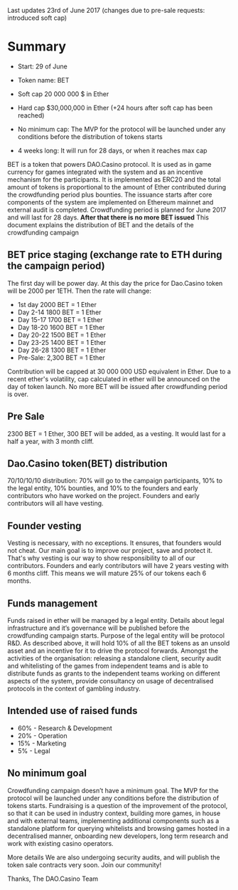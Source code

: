 Last updates 23rd of June 2017 (changes due to pre-sale requests: introduced soft cap)

# Summary

* Start: 29 of June 

* Token name: BET

* Soft cap 20 000 000 $ in Ether 

* Hard cap $30,000,000 in Ether (+24 hours after soft cap has been reached)

* No minimum cap: The MVP for the protocol will be launched under any conditions before the distribution of tokens starts

* 4 weeks long: It will run for 28 days, or when it reaches max cap


BET is a token that powers DAO.Casino protocol. It is used as in game currency for games integrated with the system and as an incentive mechanism for the participants. It is implemented as ERC20 and the total amount of tokens is proportional to the amount of Ether contributed during the crowdfunding period plus bounties. The issuance starts after core components of the system are implemented on Ethereum mainnet and external audit is completed. Crowdfunding period is planned for June 2017 and will last for 28 days. **After that there is no more BET issued** This document explains the distribution of BET and the details of the crowdfunding campaign


## BET price staging (exchange rate to ETH during the campaign period)

The first day will be power day. At this day the price for Dao.Casino token will be 2000 per 1ETH. Then the rate will change:

* 1st day 2000 BET = 1 Ether
* Day 2-14 1800 BET = 1 Ether
* Day 15-17 1700 BET = 1 Ether
* Day 18-20 1600 BET = 1 Ether
* Day 20-22 1500 BET = 1 Ether
* Day 23-25 1400  BET = 1 Ether
* Day 26-28 1300 BET = 1 Ether
* Pre-Sale: 2,300 BET = 1 Ether



Contribution will be capped at 30 000 000 USD equivalent in Ether. Due to a recent ether's volatility, cap calculated in ether will be announced on the day of token launch. No more BET will be issued after crowdfunding period is over.

## 	Pre Sale  

2300 BET = 1 Ether, 300 BET will be added, as a vesting. It would last for a half a year, with 3 month cliff. 

## Dao.Casino token(BET) distribution

70/10/10/10 distribution: 70% will go to the campaign participants, 10% to the legal entity, 10% bounties, and 10% to the founders and early contributors who have worked on the project. Founders and early contributors will all have vesting.


## Founder vesting

Vesting is necessary, with no exceptions. It ensures, that founders would not cheat. Our main goal is to improve our project, save and protect it. That's why vesting is our way to show responsibility to all of our contributors.
Founders and early contributors will have 2 years vesting with 6 months cliff. This means we will mature 25% of our tokens each 6 months.


## Funds management

Funds raised in ether will be managed by a legal entity. Details about legal infrastructure and it’s governance will be published before the crowdfunding campaign starts. Purpose of the legal entity will be protocol R&D. As described above, it will hold 10% of all the BET tokens as an unsold asset and an incentive for it to drive the protocol forwards. Amongst the activities of the organisation: releasing a standalone client, security audit and whitelisting of the games from independent teams and is able to distribute funds as grants to the independent teams working on different aspects of the system, provide consultancy on usage of decentralised protocols in the context of gambling industry.

## Intended use of raised funds

* 60% - Research & Development
* 20% - Operation
* 15% - Marketing
* 5% - Legal


## No minimum goal

Crowdfunding campaign doesn’t have a minimum goal. The MVP for the protocol will be launched under any conditions before the distribution of tokens starts. Fundraising is a question of the improvement of the protocol, so that it can be used in industry context, building more games, in house and with external teams, implementing additional components such as a standalone platform for querying whitelists and browsing games hosted in a decentralised manner, onboarding new developers, long term research and work with existing casino operators.

More details
We are also undergoing security audits, and will publish the token sale contracts very soon.
Join our community!

Thanks,
The DAO.Casino Team


